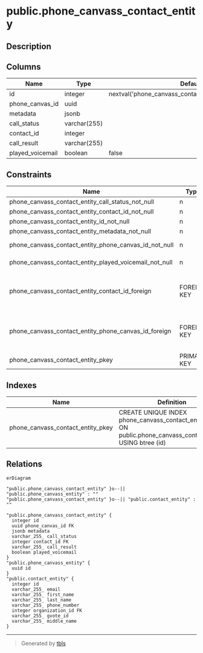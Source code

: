 # public.phone_canvass_contact_entity

## Description

## Columns

| Name             | Type         | Default                                                  | Nullable | Children | Parents                                                       | Comment |
| ---------------- | ------------ | -------------------------------------------------------- | -------- | -------- | ------------------------------------------------------------- | ------- |
| id               | integer      | nextval('phone_canvass_contact_entity_id_seq'::regclass) | false    |          |                                                               |         |
| phone_canvas_id  | uuid         |                                                          | false    |          | [public.phone_canvass_entity](public.phone_canvass_entity.md) |         |
| metadata         | jsonb        |                                                          | false    |          |                                                               |         |
| call_status      | varchar(255) |                                                          | false    |          |                                                               |         |
| contact_id       | integer      |                                                          | false    |          | [public.contact_entity](public.contact_entity.md)             |         |
| call_result      | varchar(255) |                                                          | true     |          |                                                               |         |
| played_voicemail | boolean      | false                                                    | false    |          |                                                               |         |

## Constraints

| Name                                                   | Type        | Definition                                                                          |
| ------------------------------------------------------ | ----------- | ----------------------------------------------------------------------------------- |
| phone_canvass_contact_entity_call_status_not_null      | n           | NOT NULL call_status                                                                |
| phone_canvass_contact_entity_contact_id_not_null       | n           | NOT NULL contact_id                                                                 |
| phone_canvass_contact_entity_id_not_null               | n           | NOT NULL id                                                                         |
| phone_canvass_contact_entity_metadata_not_null         | n           | NOT NULL metadata                                                                   |
| phone_canvass_contact_entity_phone_canvas_id_not_null  | n           | NOT NULL phone_canvas_id                                                            |
| phone_canvass_contact_entity_played_voicemail_not_null | n           | NOT NULL played_voicemail                                                           |
| phone_canvass_contact_entity_contact_id_foreign        | FOREIGN KEY | FOREIGN KEY (contact_id) REFERENCES contact_entity(id) ON UPDATE CASCADE            |
| phone_canvass_contact_entity_phone_canvas_id_foreign   | FOREIGN KEY | FOREIGN KEY (phone_canvas_id) REFERENCES phone_canvass_entity(id) ON UPDATE CASCADE |
| phone_canvass_contact_entity_pkey                      | PRIMARY KEY | PRIMARY KEY (id)                                                                    |

## Indexes

| Name                              | Definition                                                                                                    |
| --------------------------------- | ------------------------------------------------------------------------------------------------------------- |
| phone_canvass_contact_entity_pkey | CREATE UNIQUE INDEX phone_canvass_contact_entity_pkey ON public.phone_canvass_contact_entity USING btree (id) |

## Relations

```mermaid
erDiagram

"public.phone_canvass_contact_entity" }o--|| "public.phone_canvass_entity" : ""
"public.phone_canvass_contact_entity" }o--|| "public.contact_entity" : ""

"public.phone_canvass_contact_entity" {
  integer id
  uuid phone_canvas_id FK
  jsonb metadata
  varchar_255_ call_status
  integer contact_id FK
  varchar_255_ call_result
  boolean played_voicemail
}
"public.phone_canvass_entity" {
  uuid id
}
"public.contact_entity" {
  integer id
  varchar_255_ email
  varchar_255_ first_name
  varchar_255_ last_name
  varchar_255_ phone_number
  integer organization_id FK
  varchar_255_ gvote_id
  varchar_255_ middle_name
}
```

---

> Generated by [tbls](https://github.com/k1LoW/tbls)
